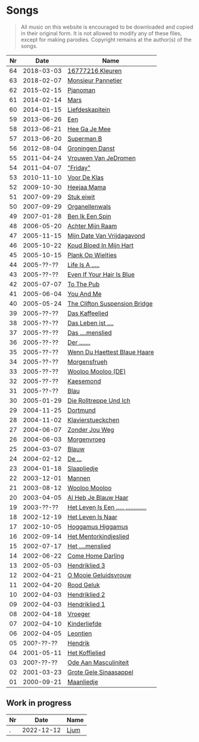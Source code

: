 # Songs

> All music on this website is encouraged 
> to be downloaded and copied in their original form.
> It is not allowed to modify any of these files, except
> for making parodies. 
> Copyright remains at the author(s) of the songs.

Nr |Date        |Name
---|------------|-------------------------------------------
64 | 2018-03-03 | [16777216 Kleuren](16777216Kleuren.md)
63 | 2018-02-07 | [Monsieur Pannetier](MonsieurPannetier.md)
62 | 2015-02-15 | [Pjanoman](Pjanoman.md)
61 | 2014-02-14 | [Mars](Mars.md)
60 | 2014-01-15 | [Liefdeskapitein](Liefdeskapitein.md)
59 | 2013-06-26 | [Een](Een.md)
58 | 2013-06-21 | [Hee Ga Je Mee](HeeGaJeMee.md)
57 | 2013-06-20 | [Superman B](SupermanB.md)
56 | 2012-08-04 | [Groningen Danst](GroningenDanst.md)
55 | 2011-04-24 | [Vrouwen Van JeDromen](VrouwenVanJeDromen.md)
54 | 2011-04-07 | ["Friday"](Friday.md)
53 | 2010-11-10 | [Voor De Klas](VoorDeKlas.md)
52 | 2009-10-30 | [Heejaa Mama](HeejaaMama.md)
51 | 2007-09-29 | [Stuk eiwit](StukEiwit.md)
50 | 2007-09-29 | [Organellenwals](Organellenwals.md)
49 | 2007-01-28 | [Ben Ik Een Spin](BenIkEenSpin.md)
48 | 2006-05-20 | [Achter Mijn Raam](AchterMijnRaam.md)
47 | 2005-11-15 | [Mijn Date Van Vrijdagavond](MijnDateVanVrijdagavond.md)
46 | 2005-10-22 | [Koud Bloed In Mijn Hart](46_koud_bloed_in_mijn_hart.md)
45 | 2005-10-15 | [Plank Op Wieltjes](45_plank_op_wieltjes.md)
44 | 2005-??-?? | [Life Is A .....](44_life_is_a_bitch.md)
43 | 2005-??-?? | [Even If Your Hair Is Blue](43_even_if_your_hair_is_blue.md)
42 | 2005-07-07 | [To The Pub](42_to_the_pub.md)
41 | 2005-06-04 | [You And Me](41_you_and_me.md)
40 | 2005-05-24 | [The Clifton Suspension Bridge](40_the_clifton_suspension_bridge.md)
39 | 2005-??-?? | [Das Kaffeelied](39_das_kaffeelied.md)
38 | 2005-??-?? | [Das Leben ist ....](38_das_leben_ist_mist.md)
37 | 2005-??-?? | [Das ....menslied](37_das_fickmenschlied.md)
36 | 2005-??-?? | [Der .......](36_der_schwanz.md)
35 | 2005-??-?? | [Wenn Du Haettest Blaue Haare](35_wenn_du_haettest_blaue_haare.md)
34 | 2005-??-?? | [Morgensfrueh](34_morgensfrueh.md)
33 | 2005-??-?? | [Wooloo Mooloo (DE)](33_wooloo_mooloo_de.md)
32 | 2005-??-?? | [Kaesemond](32_kaesemond.md)
31 | 2005-??-?? | [Blau](31_blau.md)
30 | 2005-01-29 | [Die Rolltreppe Und Ich](30_die_rolltreppe_und_ich.md)
29 | 2004-11-25 | [Dortmund](29_dortmund.md)
28 | 2004-11-02 | [Klavierstueckchen](28_klavierstueckchen.md)
27 | 2004-06-07 | [Zonder Jou Weg](27_zonder_jou_weg.md)
26 | 2004-06-03 | [Morgenvroeg](26_morgenvroeg.md)
25 | 2004-03-07 | [Blauw](25_blauw.md)
24 | 2004-02-12 | [De ...](24_de_lul.md)
23 | 2004-01-18 | [Slaapliedje](23_slaapliedje.md)
22 | 2003-12-01 | [Mannen](22_mannen.md)
21 | 2003-08-12 | [Wooloo Mooloo](21_wooloo_mooloo.md)
20 | 2003-04-05 | [Al Heb Je Blauw Haar](20_al_heb_je_blauw_haar.md)
19 | 2003-??-?? | [Het Leven Is Een ..... .............](19_het_leven_is_een_vuile_kolerelijer.md)
18 | 2002-12-19 | [Het Leven Is Naar](18_het_leven_is_naar.md)
17 | 2002-10-05 | [Hoggamus Higgamus](17_hoggamus_higgamus.md)
16 | 2002-09-14 | [Het Mentorkindjeslied](16_het_mentorkindjeslied.md)
15 | 2002-07-17 | [Het ....menslied](15_het_neukmenslied.md)
14 | 2002-06-22 | [Come Home Darling](14_come_home_darling.md)
13 | 2002-05-03 | [Hendriklied 3](13_hendriklied_3.md)
12 | 2002-04-21 | [O Mooie Geluidsvrouw](12_o_mooie_geluidsvrouw.md)
11 | 2002-04-20 | [Rood Geluk](11_rood_geluk.md)
10 | 2002-04-03 | [Hendriklied 2](10_hendriklied_2.md)
09 | 2002-04-03 | [Hendriklied 1](09_hendriklied_1.md)
08 | 2002-04-18 | [Vroeger](08_vroeger.md)
07 | 2002-04-10 | [Kinderliefde](07_kinderliefde.md)
06 | 2002-04-05 | [Leontien](06_leontien.md)
05 | 200?-??-?? | [Hendrik](05_hendrik.md)
04 | 2001-05-11 | [Het Koffielied](04_het_koffielied.md)
03 | 200?-??-?? | [Ode Aan Masculiniteit](03_ode_aan_masculiniteit.md)
02 | 2001-03-23 | [Grote Gele Sinaasappel](02_grote_gele_sinaasappel.md)
01 | 2000-09-21 | [Maanliedje](01_maanliedje.md)

## Work in progress

Nr |Date        |Name
---|------------|-------------------------------------------
.  | 2022-12-12 | [Ljum](Ljum.md)
